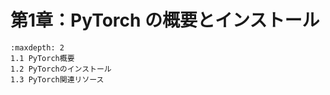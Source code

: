 # 第1章：PyTorch の概要とインストール
```{toctree}
:maxdepth: 2
1.1 PyTorch概要
1.2 PyTorchのインストール
1.3 PyTorch関連リソース
```
